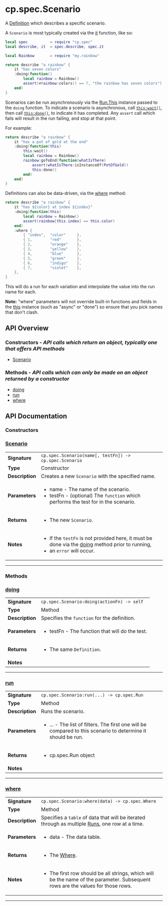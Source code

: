 # cp.spec.Scenario

A [Definition](cp.spec.Definition.md) which describes a specific scenario.

A `Scenario` is most typically created via the [it](cp.spec.md#it) function, like so:

```lua
local spec          = require "cp.spec"
local describe, it  = spec.describe, spec.it

local Rainbow       = require "my.rainbow"

return describe "a rainbow" {
    it "has seven colors"
    :doing(function()
        local rainbow = Rainbow()
        assert(#rainbow:colors() == 7, "the rainbow has seven colors")
    end)
}
```

Scenarios can be run asynchronously via the [Run.This](cp.spec.Run.This.md) instance passed to the `doing` function.
To indicate a scenario is asynchronous, call [`this:wait()`](cp.spec.Run.This.md#wait), then call
[`this:done()`](cp.spec.Run.This.md#done), to indicate it has completed. Any `assert` call which fails will
result in the run failing, and stop at that point.

For example:

```lua
return describe "a rainbow" {
    it "has a pot of gold at the end"
    :doing(function(this)
        this:wait()
        local rainbow = Rainbow()
        rainbow:goToEnd(function(whatIsThere)
            assert(whatIsThere:isInstanceOf(PotOfGold))
            this:done()
        end)
    end)
}
```

Definitions can also be data-driven, via the [where](#where) method:

```lua
return describe "a rainbow" {
    it "has ${color} at index ${index}"
    :doing(function(this)
        local rainbow = Rainbow()
        assert(rainbow[this.index] == this.color)
    end)
    :where {
        { "index",  "color"     },
        { 1,        "red"       },
        { 2,        "orange"    },
        { 3,        "yellow"    },
        { 4,        "blue"      },
        { 5,        "green"     },
        { 6,        "indigo"    },
        { 7,        "violet"    },
    },
}
```

This will do a run for each variation and interpolate the value into the run name for each.

 **Note:** "where" parameters will not override built-in functions and fields in the [this](cp.spec.Run.This.md)
instance (such as "async" or "done") so ensure that you pick names that don't clash.

## API Overview
### **Constructors** - _API calls which return an object, typically one that offers API methods_
 * [Scenario](#scenario)

### **Methods** - _API calls which can only be made on an object returned by a constructor_
 * [doing](#doing)
 * [run](#run)
 * [where](#where)


## API Documentation

### Constructors


### [Scenario](#scenario)

|                                             |                                                                                     |
| --------------------------------------------|-------------------------------------------------------------------------------------|
| **Signature**                               | `cp.spec.Scenario(name[, testFn]) -> cp.spec.Scenario`                                                                    |
| **Type**                                    | Constructor                                                                     |
| **Description**                             | Creates a new `Scenario` with the specified name.                                                                     |
| **Parameters**                              | <ul><li>name          - The name of the scenario.</li><li>testFn     - (optional) The `function` which performs the test for in the scenario.</li></ul> |
| **Returns**                                 | <ul><li>The new `Scenario`.</li></ul>          |
| **Notes**                                   | <ul><li>If the `testFn` is not provided here, it must be done via the [doing](#doing) method prior to running,</li><li>  an `error` will occur.</li></ul>                |

---
### Methods


### [doing](#doing)

|                                             |                                                                                     |
| --------------------------------------------|-------------------------------------------------------------------------------------|
| **Signature**                               | `cp.spec.Scenario:doing(actionFn) -> self`                                                                    |
| **Type**                                    | Method                                                                     |
| **Description**                             | Specifies the `function` for the definition.                                                                     |
| **Parameters**                              | <ul><li>testFn - The function that will do the test.</li></ul> |
| **Returns**                                 | <ul><li>The same `Definition`.</li></ul>          |
| **Notes**                                   | <ul></ul>                |

---

### [run](#run)

|                                             |                                                                                     |
| --------------------------------------------|-------------------------------------------------------------------------------------|
| **Signature**                               | `cp.spec.Scenario:run(...) -> cp.spec.Run`                                                                    |
| **Type**                                    | Method                                                                     |
| **Description**                             | Runs the scenario.                                                                     |
| **Parameters**                              | <ul><li>...   - The list of filters. The first one will be compared to this scenario to determine it should be run.</li></ul> |
| **Returns**                                 | <ul><li>cp.spec.Run object</li></ul>          |
| **Notes**                                   | <ul></ul>                |

---

### [where](#where)

|                                             |                                                                                     |
| --------------------------------------------|-------------------------------------------------------------------------------------|
| **Signature**                               | `cp.spec.Scenario:where(data) -> cp.spec.Where`                                                                    |
| **Type**                                    | Method                                                                     |
| **Description**                             | Specifies a `table` of data that will be iterated through as multiple [Runs](cp.spec.Run.md), one row at a time.                                                                     |
| **Parameters**                              | <ul><li>data      - The data table.</li></ul> |
| **Returns**                                 | <ul><li>The [Where](cp.spec.Where.md).</li></ul>          |
| **Notes**                                   | <ul><li>The first row should be all strings, which will be the name of the parameter. Subsequent rows are the values for those rows.</li></ul>                |

---
